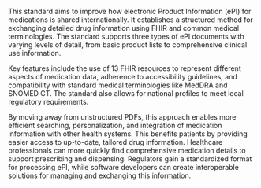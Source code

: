 This standard aims to improve how electronic Product Information (ePI) for medications is shared internationally. It establishes a structured method for exchanging detailed drug information using FHIR and common medical terminologies. The standard supports three types of ePI documents with varying levels of detail, from basic product lists to comprehensive clinical use information.

Key features include the use of 13 FHIR resources to represent different aspects of medication data, adherence to accessibility guidelines, and compatibility with standard medical terminologies like MedDRA and SNOMED CT. The standard also allows for national profiles to meet local regulatory requirements.

By moving away from unstructured PDFs, this approach enables more efficient searching, personalization, and integration of medication information with other health systems. This benefits patients by providing easier access to up-to-date, tailored drug information. Healthcare professionals can more quickly find comprehensive medication details to support prescribing and dispensing. Regulators gain a standardized format for processing ePI, while software developers can create interoperable solutions for managing and exchanging this information.